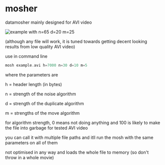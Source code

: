 
# mosher

datamosher mainly designed for AVI video

![example with n=65 d=20 m=25](https://i.imgur.com/9ERNIYD.png)

(although any file will work, it is tuned towards getting decent looking results from low quality AVI video)


use in command line
```cpp
mosh example.avi h=7000 n=30 d=10 m=5
```

where the parameters are

h = header length (in bytes)

n = strength of the noise algorithm

d = strength of the duplicate algorithm

m = strengths of the move algorithm


for algorithm strength, 0 means not doing anything and 100 is likely to make the file into garbage for tested AVI video

you can call it with multiple file paths and itll run the mosh with the same parameters on all of them 

not optimised in any way and loads the whole file to memory (so don't throw in a whole movie)

